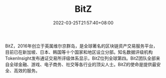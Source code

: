 ﻿---
weight: 
title: "BitZ"
description: "Bit-Z，创建于2016年，面向全球提供专业的数字资产交易及OTC（场外交易）服务，是全球著名的数字资产国际站之一。"
date: 2022-03-25T21:57:40+08:00
lastmod: 2022-03-25T16:45:40+08:00
draft: false
authors: ["Metabd"]
featuredImage: "bitz.webp"
link: ""
tags: ["交易所","BitZ"]
categories: ["navigation"]
navigation: ["交易所"]
lightgallery: true
toc: true
pinned: false
recommend: false
recommend1: false
---
BitZ，2016年创立于英属维尔京群岛，是全球著名的区块链资产交易服务平台，目前已在新加坡、日本、韩国等十个国家和地区设立分部。知名数据评级机构TokenInsight发布通证交易所评级体系显示，BitZ位列全球第四。BitZ团队全部来自全球金融、游戏、电子商务、社交等各行业的顶尖人士。BitZ的使命是提供最安全、高效的服务。
